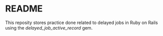 # README

This reposity stores practice done related to delayed jobs in Ruby on Rails using the _delayed_job_active_record_ gem.